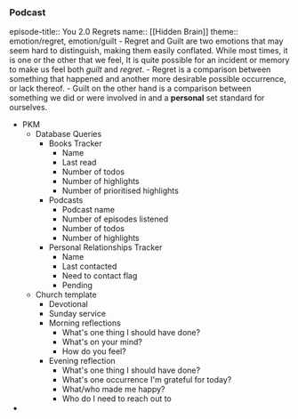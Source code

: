 ### Podcast
episode-title:: You 2.0 Regrets
name:: [[Hidden Brain]]
theme:: emotion/regret, emotion/guilt
	- Regret and Guilt are two emotions that may seem hard to distinguish, making them easily conflated. While most times, it is one or the other that we feel, It is quite possible for an incident or memory to make us feel both *guilt* and *regret*.
	- Regret is a comparison between something that happened and another more desirable possible occurrence, or lack thereof.
	- Guilt on the other hand is a comparison between something we did or were involved in and a **personal** set standard for ourselves.
- PKM
	- Database Queries
		- Books Tracker
			- Name
			- Last read
			- Number of todos
			- Number of highlights
			- Number of prioritised highlights
		- Podcasts
			- Podcast name
			- Number of episodes listened
			- Number of todos
			- Number of highlights
		- Personal Relationships Tracker
			- Name
			- Last contacted
			- Need to contact flag
			- Pending
	- Church template
		- Devotional
		- Sunday service
		- Morning reflections
			- What's one thing I should have done?
			- What's on your mind?
			- How do you feel?
		- Evening reflection
			- What's one thing I should have done?
			- What's one occurrence I'm grateful for today?
			- What/who made me happy?
			- Who do I need to reach out to
-